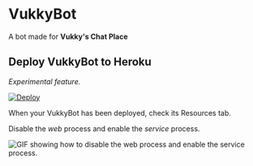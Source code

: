 # VukkyBot
A bot made for **Vukky's Chat Place**

## Deploy VukkyBot to Heroku
*Experimental feature.*

[![Deploy](https://www.herokucdn.com/deploy/button.svg)](https://heroku.com/deploy)

When your VukkyBot has been deployed, check its Resources tab.

Disable the *web* process and enable the *service* process.

![GIF showing how to disable the web process and enable the service process.](https://i.imgur.com/Bh39dW4.gif)
